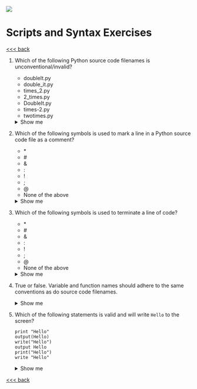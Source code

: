 <img src="https://github.com/stayahead-training/shared/blob/master/stayahead.png" />

# Scripts and Syntax Exercises

[<<< back](README.md)

1. Which of the following Python source code filenames is unconventional/invalid?

    - <span>doubleIt.py</span>
    - <span>double_it.py</span>
    - <span>times_2.py</span>
    - <span>2_times.py</span>
    - <span>DoubleIt.py</span>
    - <span>times-2.py</span>
    - <span>twotimes.py</span>

    <details>
        <summary>Show me</summary>
        <ul>
            <li>doubleIt.py (unconventional - contains capital letters)</li>
            <li>2_times.py (invalid - names must not begin with a digit)</li>
            <li>DoubleIt.py (unconventional - contains capital letters)</li>
            <li>times-2.py (invalid - contains hyphens)</li>
        </ul>
    </details>

2. Which of the following symbols is used to mark a line in a Python source code file as a comment?

    - <span>*</span>
    - <span>#</span>
    - &
    - :
    - !
    - ;
    - @
    - None of the above

    <details>
        <summary>Show me</summary>
        <ul>
            <li>#</li>
        </ul>
    </details>

3. Which of the following symbols is used to terminate a line of code?

    - <span>*</span>
    - <span>#</span>
    - &
    - :
    - !
    - ;
    - @
    - None of the above

    <details>
        <summary>Show me</summary>
        <i>None of the above - a line of code is terminated by the newline character</i>
    </details>

4. True or false. Variable and function names should adhere to the same conventions as do source code filenames.<details>
    <summary>Show me</summary>
    <i>True</i>
</details>

5. Which of the following statements is valid and will write `Hello` to the screen?

    ```
    print "Hello"
    output(Hello)
    write("Hello")
    output Hello
    print("Hello")
    write "Hello"
    ```

    <details>
        <summary>Show me</summary>
        
        ```
        print("Hello")
        ```
    </details>

[<<< back](README.md)